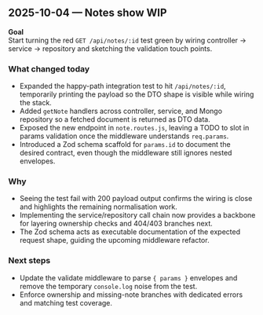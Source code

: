 ## 2025-10-04 — Notes show WIP

**Goal**  
Start turning the red `GET /api/notes/:id` test green by wiring controller → service → repository and sketching the validation touch points.

### What changed today

- Expanded the happy-path integration test to hit `/api/notes/:id`, temporarily printing the payload so the DTO shape is visible while wiring the stack.
- Added `getNote` handlers across controller, service, and Mongo repository so a fetched document is returned as DTO data.
- Exposed the new endpoint in `note.routes.js`, leaving a TODO to slot in params validation once the middleware understands `req.params`.
- Introduced a Zod schema scaffold for `params.id` to document the desired contract, even though the middleware still ignores nested envelopes.

### Why

- Seeing the test fail with 200 payload output confirms the wiring is close and highlights the remaining normalisation work.
- Implementing the service/repository call chain now provides a backbone for layering ownership checks and 404/403 branches next.
- The Zod schema acts as executable documentation of the expected request shape, guiding the upcoming middleware refactor.

### Next steps

- Update the validate middleware to parse `{ params }` envelopes and remove the temporary `console.log` noise from the test.
- Enforce ownership and missing-note branches with dedicated errors and matching test coverage.
